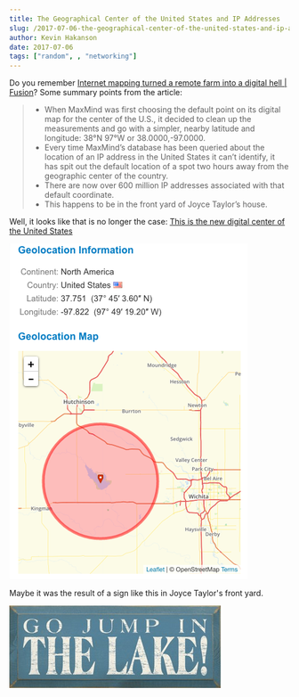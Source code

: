 ```yaml
---
title: The Geographical Center of the United States and IP Addresses
slug: /2017-07-06-the-geographical-center-of-the-united-states-and-ip-addresses
author: Kevin Hakanson
date: 2017-07-06
tags: ["random", , "networking"]
---
```

Do you remember [Internet mapping turned a remote farm into a digital hell | Fusion](http://fusion.net/story/287592/internet-mapping-glitch-kansas-farm/)? Some summary points from the article:

> * When MaxMind was first choosing the default point on its digital map for the center of the U.S., it decided to clean up the measurements and go with a simpler, nearby latitude and longitude: 38°N 97°W or 38.0000,-97.0000.
> * Every time MaxMind’s database has been queried about the location of an IP address in the United States it can’t identify, it has spit out the default location of a spot two hours away from the geographic center of the country.
> * There are now over 600 million IP addresses associated with that default coordinate.
> * This happens to be in the front yard of Joyce Taylor’s house.

Well, it looks like that is no longer the case: [This is the new digital center of the United States](http://fusion.kinja.com/this-is-the-new-digital-center-of-the-united-states-1793856143)

[![](images/pastedImage_4.png)](images0/pastedImage_4.png)

Maybe it was the result of a sign like this in Joyce Taylor's front yard.

[![Go Jump in the Lake!](images/pastedImage_1.jpg)](images/pastedImage_1.jpg)
